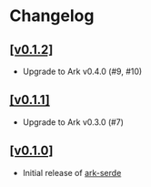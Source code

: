 # Changelog

## [[v0.1.2]](https://github.com/mlange-42/ark-serde/compare/v0.1.1...v0.1.2)

- Upgrade to Ark v0.4.0 (#9, #10)

## [[v0.1.1]](https://github.com/mlange-42/ark-serde/compare/v0.1.0...v0.1.1)

- Upgrade to Ark v0.3.0 (#7)

## [[v0.1.0]](https://github.com/mlange-42/ark-serde/commits/v0.1.0/)

- Initial release of [ark-serde](https://github.com/mlange-42/ark-serde)
